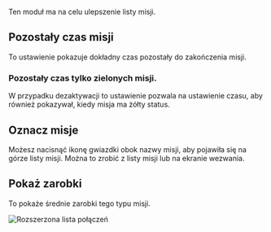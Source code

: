Ten moduł ma na celu ulepszenie listy misji.

## Pozostały czas misji
To ustawienie pokazuje dokładny czas pozostały do zakończenia misji.

### Pozostały czas tylko zielonych misji.
W przypadku dezaktywacji to ustawienie pozwala na ustawienie czasu, aby również pokazywał, kiedy misja ma żółty status.

## Oznacz misje
Możesz nacisnąć ikonę gwiazdki obok nazwy misji, aby pojawiła się na górze listy misji. Można to zrobić z listy misji lub na ekranie wezwania.

## Pokaż zarobki
To pokaże średnie zarobki tego typu misji.

![Rozszerzona lista połączeń](./missionList.png)
